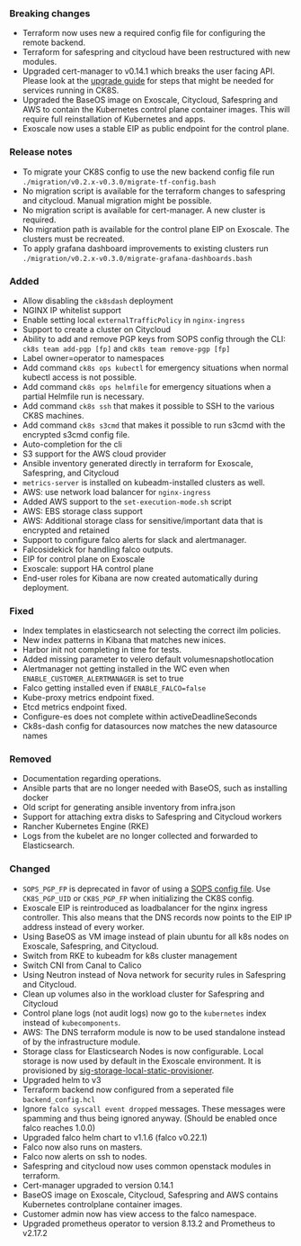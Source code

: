 ### Breaking changes
- Terraform now uses new a required config file for configuring the remote backend.
- Terraform for safespring and citycloud have been restructured with new modules.
- Upgraded cert-manager to v0.14.1 which breaks the user facing API.
  Please look at the [upgrade guide](https://cert-manager.io/docs/installation/upgrading/)
  for steps that might be needed for services running in CK8S.
- Upgraded the BaseOS image on Exoscale, Citycloud, Safespring and AWS to contain the
  Kubernetes control plane container images. This will require full
  reinstallation of Kubernetes and apps.
- Exoscale now uses a stable EIP as public endpoint for the control plane.

### Release notes
- To migrate your CK8S config to use the new backend config file run `./migration/v0.2.x-v0.3.0/migrate-tf-config.bash`
- No migration script is available for the terraform changes to safespring and citycloud. Manual migration might be possible.
- No migration script is available for cert-manager. A new cluster is required.
- No migration path is available for the control plane EIP on Exoscale. The clusters must be recreated.
- To apply grafana dashboard improvements to existing clusters run `./migration/v0.2.x-v0.3.0/migrate-grafana-dashboards.bash`

### Added

- Allow disabling the `ck8sdash` deployment
- NGINX IP whitelist support
- Enable setting local `externalTrafficPolicy` in `nginx-ingress`
- Support to create a cluster on Citycloud
- Ability to add and remove PGP keys from SOPS config through the CLI:
  `ck8s team add-pgp [fp]` and `ck8s team remove-pgp [fp]`
- Label owner=operator to namespaces
- Add command `ck8s ops kubectl` for emergency situations when normal kubectl
  access is not possible.
- Add command `ck8s ops helmfile` for emergency situations when a partial
  Helmfile run is necessary.
- Add command `ck8s ssh` that makes it possible to SSH to the various CK8S
  machines.
- Add command `ck8s s3cmd` that makes it possible to run s3cmd with the
  encrypted s3cmd config file.
- Auto-completion for the cli
- S3 support for the AWS cloud provider
- Ansible inventory generated directly in terraform for Exoscale, Safespring, and Citycloud
- `metrics-server` is installed on kubeadm-installed clusters as well.
- AWS: use network load balancer for `nginx-ingress`
- Added AWS support to the `set-execution-mode.sh` script
- AWS: EBS storage class support
- AWS: Additional storage class for sensitive/important data that is
  encrypted and retained
- Support to configure falco alerts for slack and alertmanager.
- Falcosidekick for handling falco outputs.
- EIP for control plane on Exoscale
- Exoscale: support HA control plane
- End-user roles for Kibana are now created automatically during deployment.

### Fixed

- Index templates in elasticsearch not selecting the correct ilm policies.
- New index patterns in Kibana that matches new inices.
- Harbor init not completing in time for tests.
- Added missing parameter to velero default volumesnapshotlocation
- Alertmanager not getting installed in the WC even when
`ENABLE_CUSTOMER_ALERTMANAGER` is set to true
- Falco getting installed even if `ENABLE_FALCO=false`
- Kube-proxy metrics endpoint fixed.
- Etcd metrics endpoint fixed.
- Configure-es does not complete within activeDeadlineSeconds
- Ck8s-dash config for datasources now matches the new datasource names 

### Removed

- Documentation regarding operations.
- Ansible parts that are no longer needed with BaseOS, such as installing docker
- Old script for generating ansible inventory from infra.json
- Support for attaching extra disks to Safespring and Citycloud workers
- Rancher Kubernetes Engine (RKE)
- Logs from the kubelet are no longer collected and forwarded to Elasticsearch.

### Changed

- `SOPS_PGP_FP` is deprecated in favor of using a
  [SOPS config file](https://github.com/mozilla/sops/blob/master/README.rst#using-sops-yaml-conf-to-select-kms-pgp-for-new-files).
  Use `CK8S_PGP_UID` or `CK8S_PGP_FP` when initializing the CK8S config.
- Exoscale EIP is reintroduced as loadbalancer for the nginx ingress
  controller. This also means that the DNS records now points to the EIP IP
  address instead of every worker.
- Using BaseOS as VM image instead of plain ubuntu for all k8s nodes on Exoscale, Safespring, and Citycloud.
- Switch from RKE to kubeadm for k8s cluster management
- Switch CNI from Canal to Calico
- Using Neutron instead of Nova network for security rules in Safespring and Citycloud.
- Clean up volumes also in the workload cluster for Safespring and Citycloud
- Control plane logs (not audit logs) now go to the `kubernetes` index instead of `kubecomponents`.
- AWS: The DNS terraform module is now to be used standalone instead of by the infrastructure module.
- Storage class for Elasticsearch Nodes is now configurable. Local storage is now used by default in the Exoscale environment. It is provisioned by [sig-storage-local-static-provisioner](https://github.com/kubernetes-sigs/sig-storage-local-static-provisioner).
- Upgraded helm to v3
- Terraform backend now configured from a seperated file `backend_config.hcl`
- Ignore `falco syscall event dropped` messages. These messages were spamming and thus being
  ignored anyway. (Should be enabled once falco reaches 1.0.0)
- Upgraded falco helm chart to v1.1.6 (falco v0.22.1)
- Falco now also runs on masters.
- Falco now alerts on ssh to nodes.
- Safespring and citycloud now uses common openstack modules in terraform.
- Cert-manager upgraded to version 0.14.1
- BaseOS image on Exoscale, Citycloud, Safespring and AWS contains Kubernetes controlplane
  container images.
- Customer admin now has view access to the falco namespace.
- Upgraded prometheus operator to version 8.13.2 and Prometheus to v2.17.2
